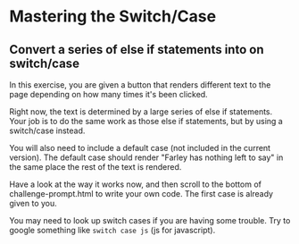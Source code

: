 # Mastering the Switch/Case

## Convert a series of else if statements into on switch/case

In this exercise, you are given a button that renders different text to the page depending on how many times it's been clicked. 

Right now, the text is determined by a large series of else if statements. Your job is to do the same work as those else if statements, but by using a switch/case instead. 

You will also need to include a default case (not included in the current version). The default case should render "Farley has nothing left to say" in the same place the rest of the text is rendered.

Have a look at the way it works now, and then scroll to the bottom of challenge-prompt.html to write your own code. The first case is already given to you.

You may need to look up switch cases if you are having some trouble. Try to google something like `switch case js` (js for javascript).